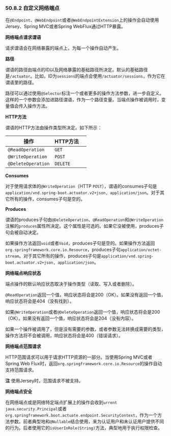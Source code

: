 ### 50.8.2 自定义网络端点

在`@Endpoint`、`@WebEndpoint`或者`@WebEndpointExtension`上的操作会自动使用Jersey、Spring MVC或者Spring WebFlux通过HTTP暴露。

**网络端点请求谓语**

请求谓语会在网络暴露的端点上，为每一个操作自动产生。

**路径**

谓语的路径由端点的ID以及网络暴露的基础路径所决定。默认的基础路径是`/actuator`。比如，ID为`sessions`的端点会使用`/actuator/sessions`，作为它在谓语里的路径。

路径可以通过使用`@Selector`标注一个或者更多的操作方法参数，进一步自定义。这样的一个参数会添加进路径谓语，作为一个路径变量。当端点操作被调用时，变量值会传入操作方法。

**HTTP方法**

谓语的HTTP方法由操作类型所决定。如下所示：

| 操作 | HTTP方法　|
| ---- | :----- |
|`@ReadOperation`|`GET`|
|`@WriteOperation`|`POST`|
|`@DeleteOperation`|`DELETE`|

**Consumes**

对于使用请求体的`@WriteOperation`（HTTP `POST`），谓语的consumes子句是`application/vnd.spring-boot.actuator.v2+json, application/json`。对于其它所有的操作，consumes子句是空的。

**Produces**

谓语的produces子句由`@DeleteOperation`、`@ReadOperation`和`@WriteOperation`注解的`produces`属性所决定。这个属性是可选的。如果它没被使用，produces子句会被自动决定。

如果操作方法返回`void`或者`Void`，produces子句是空的。如果操作方法返回`org.springframework.core.io.Resource`，produces子句`application/octet-stream`。对于其它所有的操作，produces子句是`application/vnd.spring-boot.actuator.v2+json, application/json`。

**网络端点响应状态**

端点操作的默认响应状态取决于操作类型（读取、写入或者删除）。

`@ReadOperation`返回一个值，响应状态将会是200（OK）。如果没有返回一个值，响应状态将会是404（没有找到）。

如果`@WriteOperation`或者`@DeleteOperation`返回一个值，响应状态将会是200（OK）。如果没有返回一个值，响应状态将会是204（没有内容）。

如果一个操作被调用了，但是没有需要的参数，或者参数无法转换成需要的类型，操作方法将不会被调用，响应状态将会是400（错误请求）。

**网络端点范围请求**

HTTP范围请求可以用于请求HTTP资源的一部分。当使用Spring MVC或者Spring Web Flux时，返回`org.springframework.core.io.Resource`的操作自动支持范围请求。

**注** 使用Jersey时，范围请求不被支持。

**网络端点安全**

在网络端点或是网络特定端点扩展上的操作会收到`urrent java.security.Principal`或者`org.springframework.boot.actuate.endpoint.SecurityContext`，作为一个方法参数。前者典型地和`@Nullable`结合使用，来为认证用户和未认证用户提供不同的行为。后者使用它的`isUserInRole(String)`方法，典型地用于执行权限检查。
